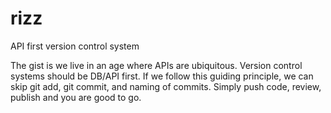 # rizz
API first version control system 

The gist is we live in an age where APIs are ubiquitous. Version control systems should be DB/API first. If we follow this guiding principle, we can skip git add, git commit, and naming of commits. Simply push code, review, publish and you are good to go.
